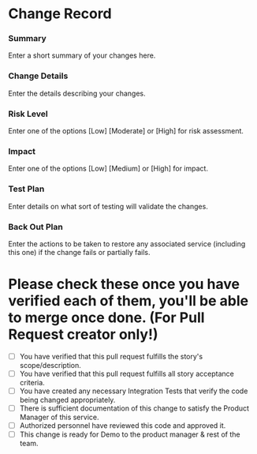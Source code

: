 # Change Record
### Summary
Enter a short summary of your changes here.

### Change Details
Enter the details describing your changes.

### Risk Level
Enter one of the options [Low] [Moderate] or [High] for risk assessment.

### Impact
Enter one of the options [Low] [Medium] or [High] for impact.

### Test Plan
Enter details on what sort of testing will validate the changes.

### Back Out Plan
Enter the actions to be taken to restore any associated service (including this one) if the change fails or partially fails.




# Please check these once you have verified each of them, you'll be able to merge once done. (For Pull Request creator only!)

- [ ] You have verified that this pull request fulfills the story's scope/description.
- [ ] You have verified that this pull request fulfills all story acceptance criteria.
- [ ] You have created any necessary Integration Tests that verify the code being changed appropriately.
- [ ] There is sufficient documentation of this change to satisfy the Product Manager of this service.
- [ ] Authorized personnel have reviewed this code and approved it.
- [ ] This change is ready for Demo to the product manager & rest of the team.
